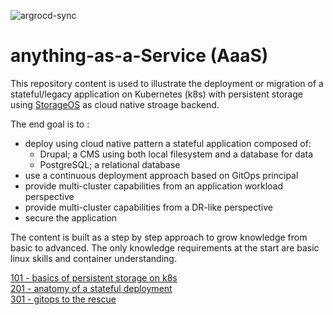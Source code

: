 ![argrocd-sync](https://argocd.doks.myshiny.space/api/badge?name=foodmag-app&revision=true)

# anything-as-a-Service (AaaS)
This repository content is used to illustrate the deployment or migration of a stateful/legacy application on Kubernetes (k8s) with persistent storage using [StorageOS](https://storageos.com) as cloud native stroage backend.  

The end goal is to :
- deploy using cloud native pattern a stateful application composed of:
  - Drupal; a CMS using both local filesystem and a database for data
  - PostgreSQL; a relational database  
- use a continuous deployment approach based on GitOps principal 
- provide multi-cluster capabilities from an application workload perspective
- provide multi-cluster capabilities from a DR-like perspective
- secure the application

The content is built as a step by step approach to grow knowledge from basic to advanced. The only knowledge requirements at the start are basic linux skills and container understanding. 

[101 - basics of persistent storage on k8s](doc/101/)  
[201 - anatomy of a stateful deployment](doc/201/)  
[301 - gitops to the rescue](doc/301)

